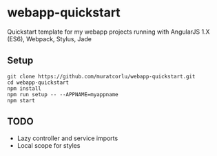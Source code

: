 # webapp-quickstart

Quickstart template for my webapp projects running with AngularJS 1.X (ES6), Webpack, Stylus, Jade

## Setup

```
git clone https://github.com/muratcorlu/webapp-quickstart.git
cd webapp-quickstart
npm install
npm run setup -- --APPNAME=myappname
npm start
```

## TODO

* Lazy controller and service imports
* Local scope for styles
